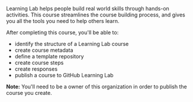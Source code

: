 Learning Lab helps people build real world skills through hands-on activities. This course streamlines the course building process, and gives you all the tools you need to help others learn. 

After completing this course, you'll be able to:
- identify the structure of a Learning Lab course
- create course metadata
- define a template repository
- create course steps
- create responses
- publish a course to GitHub Learning Lab

**Note:** You'll need to be a owner of this organization in order to publish the course you create.

